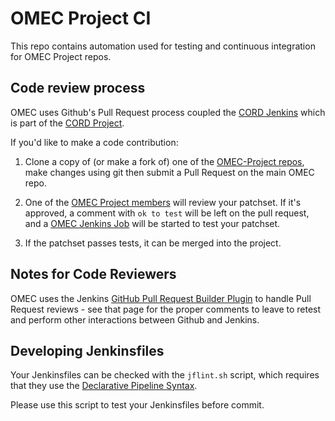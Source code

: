 <!--
Copyright 2019-present Open Networking Foundation

SPDX-License-Identifier: Apache-2.0

Licensed under the Apache License, Version 2.0 (the "License");
you may not use this file except in compliance with the License.
You may obtain a copy of the License at

http://www.apache.org/licenses/LICENSE-2.0

Unless required by applicable law or agreed to in writing, software
distributed under the License is distributed on an "AS IS" BASIS,
WITHOUT WARRANTIES OR CONDITIONS OF ANY KIND, either express or implied.
See the License for the specific language governing permissions and
limitations under the License.
-->

# OMEC Project CI

This repo contains automation used for testing and continuous integration for
OMEC Project repos.

## Code review process

OMEC uses Github's Pull Request process coupled the [CORD
Jenkins](https://jenkins.opencord.org/) which is part of the [CORD
Project](https://wiki.opencord.org/).

If you'd like to make a code contribution:

1. Clone a copy of (or make a fork of) one of the [OMEC-Project
   repos](https://github.com/omec-project), make changes using git then submit
   a Pull Request on the main OMEC repo.

2. One of the [OMEC Project
   members](https://github.com/orgs/omec-project/people) will review your
   patchset.  If it's approved, a comment with `ok to test` will be left on the
   pull request, and a [OMEC Jenkins
   Job](https://jenkins.opencord.org/view/OMEC/) will be started to test your
   patchset.

3. If the patchset passes tests, it can be merged into the project.

## Notes for Code Reviewers

OMEC uses the Jenkins [GitHub Pull Request Builder
Plugin](https://github.com/jenkinsci/ghprb-plugin) to handle Pull Request
reviews - see that page for the proper comments to leave to retest and perform
other interactions between Github and Jenkins.

## Developing Jenkinsfiles

Your Jenkinsfiles can be checked with the `jflint.sh` script, which requires
that they use the [Declarative Pipeline
Syntax](https://jenkins.io/doc/book/pipeline/syntax/#declarative-pipeline).

Please use this script to test your Jenkinsfiles before commit.
